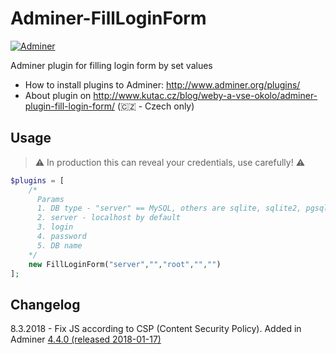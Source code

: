 # Adminer-FillLoginForm

[![Adminer](https://img.shields.io/badge/adminer-%3E%3D4.4.0-blue)](https://www.adminer.org)

Adminer plugin for filling login form by set values

- How to install plugins to Adminer: http://www.adminer.org/plugins/
- About plugin on http://www.kutac.cz/blog/weby-a-vse-okolo/adminer-plugin-fill-login-form/ (🇨🇿 - Czech only)

## Usage 

> :warning: In production this can reveal your credentials, use carefully! :warning:

```php
$plugins = [
    /*
      Params
      1. DB type - "server" == MySQL, others are sqlite, sqlite2, pgsql, oracle, mssql, firebird, simpledb, mongo, elastic
      2. server - localhost by default
      3. login 
      4. password
      5. DB name
    */
    new FillLoginForm("server","","root","","")
];
```

## Changelog
8.3.2018 - Fix JS according to CSP (Content Security Policy). Added in Adminer [4.4.0 (released 2018-01-17)](https://github.com/vrana/adminer/blob/master/changes.txt)
